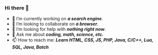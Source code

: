 ### Hi there 👋

<!--
**kilickerem066/kilickerem066** is a ✨ _special_ ✨ repository because its `README.md` (this file) appears on your GitHub profile.

Here are some ideas to get you started:

- 🌱 I’m currently learning ...
- 😄 Pronouns: ...
- ⚡ Fun fact: ...
-->

- 🔭 I’m currently working on ***a search engine***.
- 👯 I’m looking to collaborate on ***a browser***.
- 🤔 I’m looking for help with ***nothing right now***.
- 💬 Ask me about ***coding, math, science, etc.***
- 📫 How to reach me: ***Learn HTML, CSS, JS, PHP, Java, C/C++, Lua, SQL, Java, Batch***
